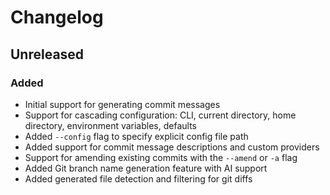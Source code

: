 # Changelog

## Unreleased

### Added

- Initial support for generating commit messages
- Support for cascading configuration: CLI, current directory, home directory, environment variables, defaults
- Added `--config` flag to specify explicit config file path
- Added support for commit message descriptions and custom providers
- Support for amending existing commits with the `--amend` or `-a` flag
- Added Git branch name generation feature with AI support
- Added generated file detection and filtering for git diffs
